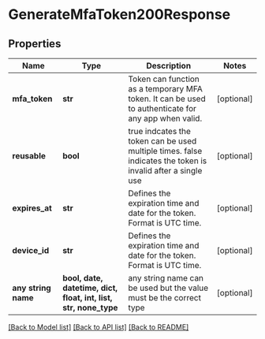 # GenerateMfaToken200Response


## Properties
Name | Type | Description | Notes
------------ | ------------- | ------------- | -------------
**mfa_token** | **str** | Token can function as a temporary MFA token. It can be used to authenticate for any app when valid. | [optional] 
**reusable** | **bool** | true indcates the token can be used multiple times. false indicates the token is invalid after a single use | [optional] 
**expires_at** | **str** | Defines the expiration time and date for the token. Format is UTC time. | [optional] 
**device_id** | **str** | Defines the expiration time and date for the token. Format is UTC time. | [optional] 
**any string name** | **bool, date, datetime, dict, float, int, list, str, none_type** | any string name can be used but the value must be the correct type | [optional]

[[Back to Model list]](../README.md#documentation-for-models) [[Back to API list]](../README.md#documentation-for-api-endpoints) [[Back to README]](../README.md)



